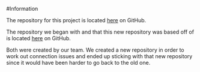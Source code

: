 #Information

The repository for this project is located [here](https://github.com/jtx081/cwrudatabite) on GitHub.

The repository we began with and that this new repository was based off of is located [here](https://github.com/altairarclight/CWRUDatabite) on GitHub.

Both were created by our team. We created a new repository in order to work out connection issues and ended up sticking with that new repository since it would have been harder to go back to the old one.
